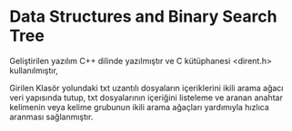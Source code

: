 # Data Structures and Binary Search Tree

Geliştirilen yazılım C++ dilinde yazılmıştır ve C kütüphanesi <dirent.h> kullanılmıştır,

Girilen Klasör yolundaki txt uzantılı dosyaların içeriklerini ikili arama ağacı veri yapısında tutup,
txt dosyalarının içeriğini listeleme ve aranan anahtar kelimenin veya kelime grubunun ikili arama ağaçları yardımıyla hızlıca aranması sağlanmıştır.
